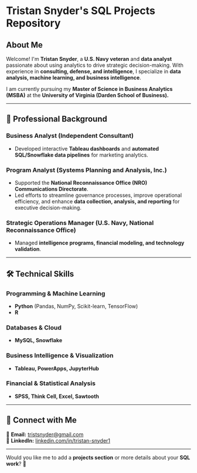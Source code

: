 # Tristan Snyder's SQL Projects Repository

## About Me  
Welcome! I'm **Tristan Snyder**, a **U.S. Navy veteran** and **data analyst** passionate about using analytics to drive strategic decision-making. With experience in **consulting, defense, and intelligence**, I specialize in **data analysis, machine learning, and business intelligence**.

I am currently pursuing my **Master of Science in Business Analytics (MSBA)** at the **University of Virginia (Darden School of Business).**

---

## 📌 Professional Background  
### **Business Analyst (Independent Consultant)**  
- Developed interactive **Tableau dashboards** and **automated SQL/Snowflake data pipelines** for marketing analytics.

### **Program Analyst (Systems Planning and Analysis, Inc.)**  
- Supported the **National Reconnaissance Office (NRO) Communications Directorate**.  
- Led efforts to streamline governance processes, improve operational efficiency, and enhance **data collection, analysis, and reporting** for executive decision-making.

### **Strategic Operations Manager (U.S. Navy, National Reconnaissance Office)**  
- Managed **intelligence programs, financial modeling, and technology validation**.

---

## 🛠 Technical Skills  
### **Programming & Machine Learning**  
- **Python** (Pandas, NumPy, Scikit-learn, TensorFlow)  
- **R**  

### **Databases & Cloud**  
- **MySQL, Snowflake**  

### **Business Intelligence & Visualization**  
- **Tableau, PowerApps, JupyterHub**  

### **Financial & Statistical Analysis**  
- **SPSS, Think Cell, Excel, Sawtooth**  

---

## 🔗 Connect with Me  
📧 **Email:** [tristsnyder@gmail.com](mailto:tristsnyder@gmail.com)  
🔗 **LinkedIn:** [linkedin.com/in/tristan-snyder1](https://www.linkedin.com/in/tristan-snyder1)  

---

Would you like me to add a **projects section** or more details about your **SQL work**? 🚀

